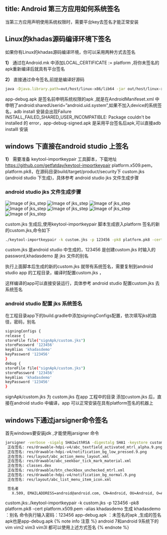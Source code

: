 title: Android 第三方应用如何系统签名
---

当第三方应用声明使用系统权限时，需要平台key去签名才能正常安装

## Linux的khadas源码编译环境下签名
如果你有Linux的khadas源码编译环境，你可以采用两种方式去签名


**1）** 通过在Android.mk 中添加LOCAL_CERTIFICATE := platform ,将你未签名的apk重新编译后就具有平台签名

**2）** 直接通过命令签名,前提是编译好源码
```sh
java -Djava.library.path=out/host/linux-x86/lib64 -jar out/host/linux-x86/framework/signapk.jar build/target/product/security/platform.x509.pem build/target/product/security/platform.pk8 app-debug.apk app-debug-signed.apk

```
app-debug.apk 是签名前申明系统权限的apk ,就是在AndroidManifeset.xml 中申明了android:sharedUserid=”android.uid.system”,如果不加入device的系统签名，adb install 安装会出现Failure INSTALL_FAILED_SHARED_USER_INCOMPATIBLE: Package couldn't be installed 的 error，app-debug-signed.apk 是采用平台签名后apk,可以直接adb installl 安装

## windows 下直接在android studio 上签名
**1）** 需要准备 keytool-importkeypair 工具脚本，下载地址 https://github.com/getfatday/keytool-importkeypair
platform.x509.pem，platform.pk8，在源码目录build/target/product/security下
custom.jks (android studio 下生成)，具体参考 android studio jks 文件生成步骤
### android studio jks 文件生成步骤
![Image of jks_step](/android/images/vim3/step1.png)
![Image of jks_step](/android/images/vim3/step2.png)
![Image of jks_step](/android/images/vim3/step3.png)
![Image of jks_step](/android/images/vim3/step4.png)
![Image of jks_step](/android/images/vim3/step5.png)
![Image of jks_step](/android/images/vim3/step6.png)
![Image of jks_step](/android/images/vim3/step7.png)

custom.jks 生成后,使用keytool-importkeypair 脚本生成嵌入platform 签名的新的custom.jks,命令如下
```sh
./keytool-importkeypair -k custom.jks -p 123456 -pk8 platform.pk8 -cert platform.x509.pem -alias khadasdemo

```
custom.jks 是android studio 中生成的，123456 是创建custom.jks 时输入的password,khadasdemo 是 jks 文件的别名

执行上面脚本后生成的新的custom.jks 就带有系统签名，需要复制到android studio app 的工程目录，编译时配置custom.jks ，

这样编译的app可以直接安装运行，具体参考 android studio 配置custom.jks 去系统签名

### android studio 配置 jks 系统签名

在工程目录app下的build.gradle中添加signingConfigs配置，依次填写jks的路径，密码，别名
```sh
signingConfigs { 
release { 
storeFile file("signApk/custom.jks") 
storePassword '123456'
keyAlias 'khadasdemo'
keyPassword '123456'
} 
debug { 
storeFile file("signApk/custom.jks") 
storePassword '123456'
keyAlias 'khadasdemo'
keyPassword '123456'
} 
```
signApk/custom.jks 为 custom.jks 在app 工程中的目录
添加custom.jks 后，直接在android studio 中编译，app 可以正常安装在具有platform签名的机器上

## windows下通过jarsigner命令签名
首先windows要安装jdk ,才能使用jarsigner 命令
```sh
jarsigner -verbose -sigalg SHA1withRSA -digestalg SHA1 -keystore custom.jks app-debug.apk khadasdemo
 正在签名: res/drawable-hdpi-v4/abc_textfield_activated_mtrl_alpha.9.png
 正在签名: res/drawable-hdpi-v4/notification_bg_low_pressed.9.png
 正在签名: res/layout/abc_action_menu_layout.xml
 正在签名: res/drawable/abc_seekbar_tick_mark_material.xml
 正在签名: classes.dex
 正在签名: res/drawable/btn_checkbox_unchecked_mtrl.xml
 正在签名: res/drawable-hdpi-v4/notification_bg_normal.9.png
 正在签名: res/layout/abc_list_menu_item_icon.xml

 签名者
   X.509, EMAILADDRESS=android@android.com, CN=Android, OU=Android, O=Android, L=Mountain View, ST=California, C=US

```
custom.jks:./keytool-importkeypair -k custom.jks -p 123456 -pk8 platform.pk8 -cert platform.x509.pem -alias khadasdemo 生成
khadasdemo ：别名
命令执行输入密码：123456
app-debug.apk ：未签名的apk ,生成的签名apk也是app-debug.apk
{% note info 注意 %}
android 7和android 9系统下的vim vim2 vim3 vim3l 都可以使用上述方式签名
{% endnote %}

